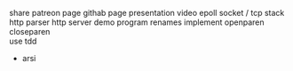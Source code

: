 share
patreon page
githab page
presentation video
epoll socket / tcp stack
http parser
http server demo program
renames
implement openparen closeparen  
use tdd

- arsi
